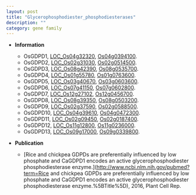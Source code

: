 ```yaml
---
layout: post
title: "Glycerophosphodiester_phosphodiesterases"
description: ""
category: gene family
---
```


* **Information**  
    + OsGDPD1, [LOC_Os04g32320](http://rice.plantbiology.msu.edu/cgi-bin/ORF_infopage.cgi?orf=LOC_Os04g32320), [Os04g0394100](http://rapdb.dna.affrc.go.jp/viewer/gbrowse_details/irgsp1?name=Os04g0394100).
    + OsGDPD2, [LOC_Os02g31030](http://rice.plantbiology.msu.edu/cgi-bin/ORF_infopage.cgi?orf=LOC_Os02g31030), [Os02g0514500](http://rapdb.dna.affrc.go.jp/viewer/gbrowse_details/irgsp1?name=Os02g0514500).
    + OsGDPD3, [LOC_Os08g42390](http://rice.plantbiology.msu.edu/cgi-bin/ORF_infopage.cgi?orf=LOC_Os08g42390), [Os08g0535700](http://rapdb.dna.affrc.go.jp/viewer/gbrowse_details/irgsp1?name=Os08g0535700).
    + OsGDPD4, [LOC_Os01g55780](http://rice.plantbiology.msu.edu/cgi-bin/ORF_infopage.cgi?orf=LOC_Os01g55780), [Os01g0763600](http://rapdb.dna.affrc.go.jp/viewer/gbrowse_details/irgsp1?name=Os01g0763600).
    + OsGDPD5, [LOC_Os03g40670](http://rice.plantbiology.msu.edu/cgi-bin/ORF_infopage.cgi?orf=LOC_Os03g40670), [Os03g0603600](http://rapdb.dna.affrc.go.jp/viewer/gbrowse_details/irgsp1?name=Os03g0603600).
    + OsGDPD6, [LOC_Os07g41150](http://rice.plantbiology.msu.edu/cgi-bin/ORF_infopage.cgi?orf=LOC_Os07g41150), [Os07g0602800](http://rapdb.dna.affrc.go.jp/viewer/gbrowse_details/irgsp1?name=Os07g0602800).
    + OsGDPD7, [LOC_Os12g27102](http://rice.plantbiology.msu.edu/cgi-bin/ORF_infopage.cgi?orf=LOC_Os12g27102), [Os12g0456700](http://rapdb.dna.affrc.go.jp/viewer/gbrowse_details/irgsp1?name=Os12g0456700).
    + OsGDPD8, [LOC_Os08g39350](http://rice.plantbiology.msu.edu/cgi-bin/ORF_infopage.cgi?orf=LOC_Os08g39350), [Os08g0503200](http://rapdb.dna.affrc.go.jp/viewer/gbrowse_details/irgsp1?name=Os08g0503200).
    + OsGDPD9, [LOC_Os02g37590](http://rice.plantbiology.msu.edu/cgi-bin/ORF_infopage.cgi?orf=LOC_Os02g37590), [Os02g0588500](http://rapdb.dna.affrc.go.jp/viewer/gbrowse_details/irgsp1?name=Os02g0588500).
    + OsGDPD10, [LOC_Os04g39610](http://rice.plantbiology.msu.edu/cgi-bin/ORF_infopage.cgi?orf=LOC_Os04g39610), [Os04g0472300](http://rapdb.dna.affrc.go.jp/viewer/gbrowse_details/irgsp1?name=Os04g0472300).
    + OsGDPD11, [LOC_Os02g09450](http://rice.plantbiology.msu.edu/cgi-bin/ORF_infopage.cgi?orf=LOC_Os02g09450), [Os02g0187400](http://rapdb.dna.affrc.go.jp/viewer/gbrowse_details/irgsp1?name=Os02g0187400).
    + OsGDPD12, [LOC_Os11g12800](http://rice.plantbiology.msu.edu/cgi-bin/ORF_infopage.cgi?orf=LOC_Os11g12800), [Os11g0236000](http://rapdb.dna.affrc.go.jp/viewer/gbrowse_details/irgsp1?name=Os11g0236000).
    + OsGDPD13, [LOC_Os09g17000](http://rice.plantbiology.msu.edu/cgi-bin/ORF_infopage.cgi?orf=LOC_Os09g17000), [Os09g0339800](http://rapdb.dna.affrc.go.jp/viewer/gbrowse_details/irgsp1?name=Os09g0339800).

* **Publication**  
    + [Rice and chickpea GDPDs are preferentially influenced by low phosphate and CaGDPD1 encodes an active glycerophosphodiester phosphodiesterase enzyme.](http://www.ncbi.nlm.nih.gov/pubmed?term=Rice and chickpea GDPDs are preferentially influenced by low phosphate and CaGDPD1 encodes an active glycerophosphodiester phosphodiesterase enzyme.%5BTitle%5D), 2016, Plant Cell Rep.


